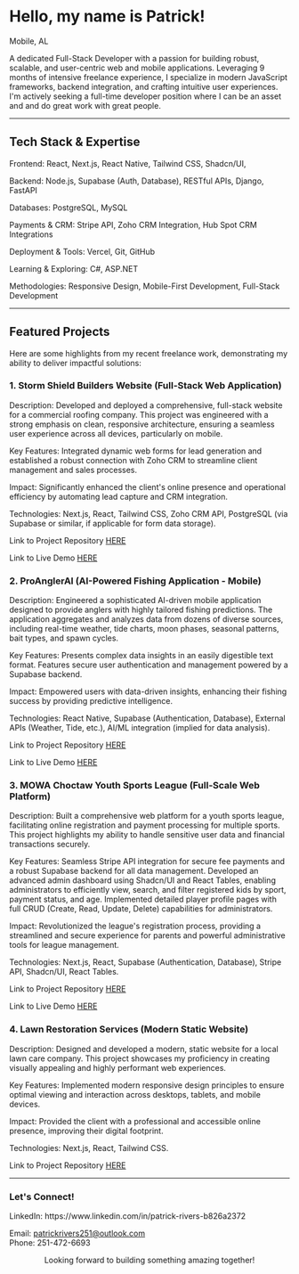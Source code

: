 <div style='text-align: left'>
<h1>Hello, my name is Patrick!</h1>
<p>Mobile, AL</p>
<p>
A dedicated Full-Stack Developer with a passion for building robust, scalable, and user-centric web and mobile applications.
Leveraging 9 months of intensive freelance experience, I specialize in modern JavaScript frameworks, backend integration, and crafting intuitive user experiences.
I'm actively seeking a full-time developer position where I can be an asset and and do great work with great people.
</p>
</div>
<hr/>
<p>
<h2>Tech Stack & Expertise</h2>
Frontend: React, Next.js, React Native, Tailwind CSS, Shadcn/UI, 

Backend: Node.js, Supabase (Auth, Database), RESTful APIs, Django, FastAPI

Databases: PostgreSQL, MySQL

Payments & CRM: Stripe API, Zoho CRM Integration, Hub Spot CRM Integrations

Deployment & Tools: Vercel, Git, GitHub

Learning & Exploring: C#, ASP.NET

Methodologies: Responsive Design, Mobile-First Development, Full-Stack Development
<hr/>
<h2>Featured Projects</h2>
Here are some highlights from my recent freelance work, demonstrating my ability to deliver impactful solutions:

<h3>1. Storm Shield Builders Website (Full-Stack Web Application)</h3>
Description: Developed and deployed a comprehensive, full-stack website for a commercial roofing company. This project was engineered with a strong emphasis on clean, responsive architecture, ensuring a seamless user experience across all devices, particularly on mobile.

Key Features: Integrated dynamic web forms for lead generation and established a robust connection with Zoho CRM to streamline client management and sales processes.

Impact: Significantly enhanced the client's online presence and operational efficiency by automating lead capture and CRM integration.

Technologies: Next.js, React, Tailwind CSS, Zoho CRM API, PostgreSQL (via Supabase or similar, if applicable for form data storage).

Link to Project Repository <a href='https://github.com/PRivers251/storm-shield-builders'>HERE</a>

Link to Live Demo <a href='https://stormshieldbuilders.com/'>HERE</a>

<h3>2. ProAnglerAI (AI-Powered Fishing Application - Mobile)</h3>
Description: Engineered a sophisticated AI-driven mobile application designed to provide anglers with highly tailored fishing predictions. The application aggregates and analyzes data from dozens of diverse sources, including real-time weather, tide charts, moon phases, seasonal patterns, bait types, and spawn cycles.

Key Features: Presents complex data insights in an easily digestible text format. Features secure user authentication and management powered by a Supabase backend.

Impact: Empowered users with data-driven insights, enhancing their fishing success by providing predictive intelligence.

Technologies: React Native, Supabase (Authentication, Database), External APIs (Weather, Tide, etc.), AI/ML integration (implied for data analysis).

Link to Project Repository <a href='https://github.com/PRivers251/proanglerai-client'>HERE</a>

Link to Live Demo <a href='https://proanglerai.com'>HERE</a>

<h3>3. MOWA Choctaw Youth Sports League (Full-Scale Web Platform)</h3>
Description: Built a comprehensive web platform for a youth sports league, facilitating online registration and payment processing for multiple sports. This project highlights my ability to handle sensitive user data and financial transactions securely.

Key Features: Seamless Stripe API integration for secure fee payments and a robust Supabase backend for all data management. Developed an advanced admin dashboard using Shadcn/UI and React Tables, enabling administrators to efficiently view, search, and filter registered kids by sport, payment status, and age. Implemented detailed player profile pages with full CRUD (Create, Read, Update, Delete) capabilities for administrators.

Impact: Revolutionized the league's registration process, providing a streamlined and secure experience for parents and powerful administrative tools for league management.

Technologies: Next.js, React, Supabase (Authentication, Database), Stripe API, Shadcn/UI, React Tables.

Link to Project Repository <a href="https://github.com/PRivers251/mowa-youth-sports">HERE</a>

Link to Live Demo <a href='https://mowa-youth-sports.vercel.app/'>HERE</a>

<h3>4. Lawn Restoration Services (Modern Static Website)</h3>
Description: Designed and developed a modern, static website for a local lawn care company. This project showcases my proficiency in creating visually appealing and highly performant web experiences.

Key Features: Implemented modern responsive design principles to ensure optimal viewing and interaction across desktops, tablets, and mobile devices.

Impact: Provided the client with a professional and accessible online presence, improving their digital footprint.

Technologies: Next.js, React, Tailwind CSS.

Link to Project Repository <a href='https://github.com/PRivers251/lawn-restoration-services'>HERE</a>
<hr/>

<h3>Let's Connect!</h3>
LinkedIn: https://www.linkedin.com/in/patrick-rivers-b826a2372

Email: patrickrivers251@outlook.com
<br/>
Phone: 251-472-6693

</p>
<div align="center">
<p>
Looking forward to building something amazing together!
</p>
</div>

